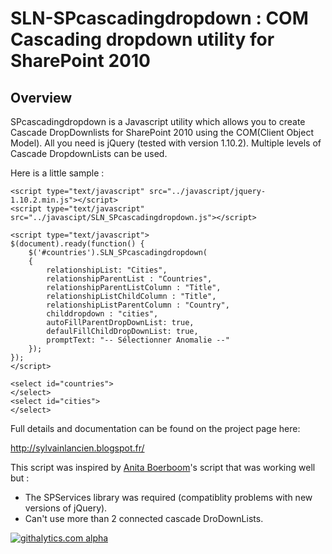 SLN-SPcascadingdropdown : COM Cascading dropdown utility for SharePoint 2010
============================================================================

Overview
--------
SPcascadingdropdown is a Javascript utility which allows you to create Cascade DropDownlists for SharePoint 2010 using the COM(Client Object Model).
All you need is jQuery (tested with version 1.10.2).
Multiple levels of Cascade DropdownLists can be used.


Here is a little sample :

```
<script type="text/javascript" src="../javascript/jquery-1.10.2.min.js"></script>
<script type="text/javascript" src="../javascipt/SLN_SPcascadingdropdown.js"></script> 
 
<script type="text/javascript"> 
$(document).ready(function() {
    $('#countries').SLN_SPcascadingdropdown(
    {
        relationshipList: "Cities",
        relationshipParentList : "Countries",
        relationshipParentListColumn : "Title",
        relationshipListChildColumn : "Title",
        relationshipListParentColumn : "Country",
        childdropdown : "cities",
		autoFillParentDropDownList: true,
		defaulFillChildDropDownList: true,
		promptText: "-- Sélectionner Anomalie --"
    });
});
</script>
 
<select id="countries">
</select>
<select id="cities">
</select>

```

Full details and documentation can be found on the project page here:

<http://sylvainlancien.blogspot.fr/>

This script was inspired by [Anita Boerboom](http://www.itidea.nl)'s script that was working well but :
- The SPServices library was required (compatiblity problems with new versions of jQuery).
- Can't use more than 2 connected cascade DroDownLists.


[![githalytics.com alpha](https://cruel-carlota.pagodabox.com/d9e9fc108b85ef89354e0b8ab6f262d4 "githalytics.com")](http://githalytics.com/S-Lancien/SLN-SPcascadingdropdown)
